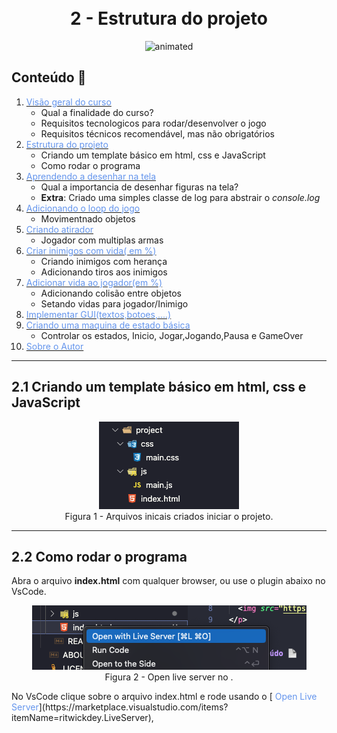 
<h1 align="center">
  <br>2 - Estrutura do projeto
</h1>
 
 
<p align="center"  > 
  <img src="https://media.giphy.com/media/vFKqnCdLPNOKc/giphy.gif" alt="animated" />
</p>
   
 
##  Conteúdo 📄
 
1.  [<span style="color:CornflowerBlue;">Visão geral do curso</span> ](../part1/README.md)
    * Qual a finalidade do curso?
    * Requisitos tecnologicos para rodar/desenvolver o jogo
    * Requisitos técnicos recomendável, mas não obrigatórios
2.  [<span style="color:CornflowerBlue;">Estrutura do projeto</span>](../part2/README.md)
    *   Criando um template básico em html, css e JavaScript
    *   Como rodar o programa
3.  [<span style="color:CornflowerBlue;   ">Aprendendo a desenhar na tela</span>  ](../part3/README.md)
    *  Qual a importancia de desenhar figuras na tela?
    *  <b>Extra</b>: Criado uma simples classe de log para abstrair o <i>console.log</i>
4.  [<span style="color:CornflowerBlue "> Adicionando o loop do jogo</span>](../part4/README.md)
    *  Movimentnado objetos 
5.  [<span style="color:CornflowerBlue "> Criando atirador</span>](../part5/README.md)
    * Jogador com multiplas armas
6.  [<span style="color:CornflowerBlue "> Criar inimigos com vida( em %)</span>](../part6/README.md)
    * Criando inimigos com herança
    * Adicionando tiros aos inimigos
7.  [<span style="color:CornflowerBlue "> Adicionar vida ao jogador(em %)</span>](../part7/README.md)
    * Adicionando colisão entre objetos
    * Setando vidas para jogador/Inimigo
8.  [<span style="color:CornflowerBlue "> Implementar GUI(textos,botoes,....)</span>](../part8/README.md)
9.  [<span style="color:CornflowerBlue "> Criando uma maquina de estado básica</span>](../part9/README.md)
    * Controlar os estados, Inicio, Jogar,Jogando,Pausa e GameOver 
10.  [<span style="color:CornflowerBlue;font-weight: ">Sobre o Autor</span> ](../ABOUT.md)
---

## 2.1 Criando um template básico em html, css e JavaScript 

<p align="center"  > 
 <img src="images/struct_project.png" alt="animated" />
 </br>Figura 1 - Arquivos inicais criados iniciar o projeto.
 </p>
 
 ---

 ## 2.2 Como rodar o programa 

Abra o arquivo <b>index.html</b> com qualquer browser, ou use o plugin abaixo no VsCode.
 <p align="center"  > 
 <img src="images/LiveServer.png" alt="animated" />
 </br>Figura 2 - Open live server no .</br>
 </p>
 No VsCode clique sobre o arquivo index.html e rode usando o  [<span style="color:CornflowerBlue "> Open Live Server</span>](https://marketplace.visualstudio.com/items?itemName=ritwickdey.LiveServer), 






